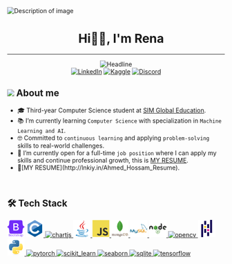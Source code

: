 <img src="https://github.com/user-attachments/assets/77f49696-bbdd-43f6-bbea-c319d96a00f3" alt="Description of image" height="250" width="100%"/>

<div id="user-content-toc">
  <ul align="center" style="list-style: none;">
    <summary>
      <h1>Hi👋🏻, I'm Rena</h1>
    </summary>
  </ul>
</div>

<hr>
<div align=center>
  <img src="https://readme-typing-svg.herokuapp.com?font=Fira+Code&color=0072E5&weight=500&size=20&duration=3500&pause=1200&center=true&vCenter=true&width=800&height=100&lines=%F0%9F%92%BB+Computer+Science+Student;%F0%9F%92%AB+Machine+Learning+%26+AI+;%F0%9F%87%B2%F0%9F%87%BE+Malaysian" alt="Headline" />
</div>

<div align=center>
  <a href="https://www.linkedin.com/in/yin-xuan-goh/"><img src="https://img.shields.io/badge/LinkedIn-0077B5?style=for-the-badge&logo=linkedin&logoColor=white" alt="LinkedIn" /></a>
  <a href="https://www.kaggle.com/renagoh"><img src="https://img.shields.io/badge/Kaggle-20BEFF?style=for-the-badge&logo=Kaggle&logoColor=white" alt="Kaggle" /></a>
  <a href="https://discord.gg/5B4SMQFF"><img src="https://img.shields.io/badge/Discord-7289da?style=for-the-badge&&logo=discord&logoColor=white" alt="Discord" /></a>
</div>

<div align=left>
    <h2><picture><img src="https://github.com/7oSkaaa/7oSkaaa/blob/main/Images/about_me.gif?raw=true" width="30px"></picture> About me</h2>
    <p>
        <ul>
            <li>🎓 Third-year Computer Science student at <a href="https://www.sim.edu.sg/about-sim/overview">SIM Global Education</a>.</li>
            <li>📚 I’m currently learning <code>Computer Science</code> with specialization in <code>Machine Learning and AI</code>.</li>
            <li>🤓 Committed to <code>continuous learning</code> and applying <code>problem-solving</code> skills to real-world challenges.</li>
            <li>🤔 I’m currently open for a full-time <code>job position</code> where I can apply my skills and continue professional growth, this is <a href="http://lnkiy.in/Ahmed_Hossam_Resume">MY RESUME</a>.</li>
            <li>📝[MY RESUME](http://lnkiy.in/Ahmed_Hossam_Resume). </li>
	</ul>
    </p>
</div>
<br>

<div align=left>
<h2>🛠️ Tech Stack </h2>
<p align="left> <a href="https://getbootstrap.com" target="_blank" rel="noreferrer"> <img src="https://raw.githubusercontent.com/devicons/devicon/master/icons/bootstrap/bootstrap-plain-wordmark.svg" alt="bootstrap" width="40" height="40"/> </a> <a href="https://www.cprogramming.com/" target="_blank" rel="noreferrer"> <img src="https://raw.githubusercontent.com/devicons/devicon/master/icons/c/c-original.svg" alt="c" width="40" height="40"/> </a> <a href="https://www.chartjs.org" target="_blank" rel="noreferrer"> <img src="https://www.chartjs.org/media/logo-title.svg" alt="chartjs" width="40" height="40"/> </a> <a href="https://www.java.com" target="_blank" rel="noreferrer"> <img src="https://raw.githubusercontent.com/devicons/devicon/master/icons/java/java-original.svg" alt="java" width="40" height="40"/> </a> <a href="https://developer.mozilla.org/en-US/docs/Web/JavaScript" target="_blank" rel="noreferrer"> <img src="https://raw.githubusercontent.com/devicons/devicon/master/icons/javascript/javascript-original.svg" alt="javascript" width="40" height="40"/> </a> <a href="https://www.mongodb.com/" target="_blank" rel="noreferrer"> <img src="https://raw.githubusercontent.com/devicons/devicon/master/icons/mongodb/mongodb-original-wordmark.svg" alt="mongodb" width="40" height="40"/> </a> <a href="https://www.mysql.com/" target="_blank" rel="noreferrer"> <img src="https://raw.githubusercontent.com/devicons/devicon/master/icons/mysql/mysql-original-wordmark.svg" alt="mysql" width="40" height="40"/> </a> <a href="https://nodejs.org" target="_blank" rel="noreferrer"> <img src="https://raw.githubusercontent.com/devicons/devicon/master/icons/nodejs/nodejs-original-wordmark.svg" alt="nodejs" width="40" height="40"/> </a> <a href="https://opencv.org/" target="_blank" rel="noreferrer"> <img src="https://www.vectorlogo.zone/logos/opencv/opencv-icon.svg" alt="opencv" width="40" height="40"/> </a> <a href="https://pandas.pydata.org/" target="_blank" rel="noreferrer"> <img src="https://raw.githubusercontent.com/devicons/devicon/2ae2a900d2f041da66e950e4d48052658d850630/icons/pandas/pandas-original.svg" alt="pandas" width="40" height="40"/> </a> <a href="https://www.python.org" target="_blank" rel="noreferrer"> <img src="https://raw.githubusercontent.com/devicons/devicon/master/icons/python/python-original.svg" alt="python" width="40" height="40"/> </a> <a href="https://pytorch.org/" target="_blank" rel="noreferrer"> <img src="https://www.vectorlogo.zone/logos/pytorch/pytorch-icon.svg" alt="pytorch" width="40" height="40"/> </a> <a href="https://scikit-learn.org/" target="_blank" rel="noreferrer"> <img src="https://upload.wikimedia.org/wikipedia/commons/0/05/Scikit_learn_logo_small.svg" alt="scikit_learn" width="40" height="40"/> </a> <a href="https://seaborn.pydata.org/" target="_blank" rel="noreferrer"> <img src="https://seaborn.pydata.org/_images/logo-mark-lightbg.svg" alt="seaborn" width="40" height="40"/> </a> <a href="https://www.sqlite.org/" target="_blank" rel="noreferrer"> <img src="https://www.vectorlogo.zone/logos/sqlite/sqlite-icon.svg" alt="sqlite" width="40" height="40"/> </a> <a href="https://www.tensorflow.org" target="_blank" rel="noreferrer"> <img src="https://www.vectorlogo.zone/logos/tensorflow/tensorflow-icon.svg" alt="tensorflow" width="40" height="40"/> </a> 
</p>
</div>
